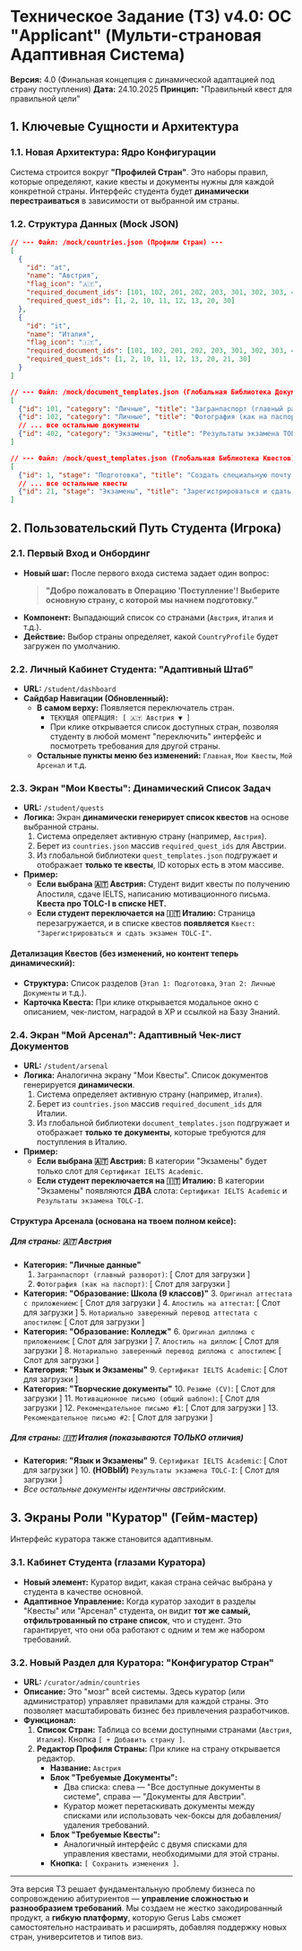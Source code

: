 
# **Техническое Задание (ТЗ) v4.0: ОС "Applicant" (Мульти-страновая Адаптивная Система)**

**Версия:** 4.0 (Финальная концепция с динамической адаптацией под страну поступления)
**Дата:** 24.10.2025
**Принцип:** "Правильный квест для правильной цели"

## **1. Ключевые Сущности и Архитектура**

### **1.1. Новая Архитектура: Ядро Конфигурации**
Система строится вокруг **"Профилей Стран"**. Это наборы правил, которые определяют, какие квесты и документы нужны для каждой конкретной страны. Интерфейс студента будет **динамически перестраиваться** в зависимости от выбранной им страны.

### **1.2. Структура Данных (Mock JSON)**

```json
// --- Файл: /mock/countries.json (Профили Стран) ---
[
  {
    "id": "at",
    "name": "Австрия",
    "flag_icon": "🇦🇹",
    "required_document_ids": [101, 102, 201, 202, 203, 301, 302, 303, 401, 501, 502, 503, 504],
    "required_quest_ids": [1, 2, 10, 11, 12, 13, 20, 30]
  },
  {
    "id": "it",
    "name": "Италия",
    "flag_icon": "🇮🇹",
    "required_document_ids": [101, 102, 201, 202, 203, 301, 302, 303, 401, 402, 501, 502, 503, 504],
    "required_quest_ids": [1, 2, 10, 11, 12, 13, 20, 21, 30]
  }
]

// --- Файл: /mock/document_templates.json (Глобальная Библиотека Документов) ---
[
  {"id": 101, "category": "Личные", "title": "Загранпаспорт (главный разворот)"},
  {"id": 102, "category": "Личные", "title": "Фотография (как на паспорт)"},
  // ... все остальные документы
  {"id": 402, "category": "Экзамены", "title": "Результаты экзамена TOLC-I"}
]

// --- Файл: /mock/quest_templates.json (Глобальная Библиотека Квестов) ---
[
  {"id": 1, "stage": "Подготовка", "title": "Создать специальную почту Gmail", "xp": 20, "links_to_document_id": null},
  // ... все остальные квесты
  {"id": 21, "stage": "Экзамены", "title": "Зарегистрироваться и сдать экзамен TOLC-I", "xp": 100, "links_to_document_id": 402}
]
```

## **2. Пользовательский Путь Студента (Игрока)**

### **2.1. Первый Вход и Онбординг**
*   **Новый шаг:** После первого входа система задает один вопрос:
    > **"Добро пожаловать в Операцию 'Поступление'! Выберите основную страну, с которой мы начнем подготовку."**
*   **Компонент:** Выпадающий список со странами (`Австрия`, `Италия` и т.д.).
*   **Действие:** Выбор страны определяет, какой `CountryProfile` будет загружен по умолчанию.

### **2.2. Личный Кабинет Студента: "Адаптивный Штаб"**
*   **URL:** `/student/dashboard`
*   **Сайдбар Навигации (Обновленный):**
    *   **В самом верху:** Появляется переключатель стран.
        *   `ТЕКУЩАЯ ОПЕРАЦИЯ: [ 🇦🇹 Австрия ▼ ]`
        *   При клике открывается список доступных стран, позволяя студенту в любой момент "переключить" интерфейс и посмотреть требования для другой страны.
    *   **Остальные пункты меню без изменений:** `Главная`, `Мои Квесты`, `Мой Арсенал` и т.д.

### **2.3. Экран "Мои Квесты": Динамический Список Задач**
*   **URL:** `/student/quests`
*   **Логика:** Экран **динамически генерирует список квестов** на основе выбранной страны.
    1.  Система определяет активную страну (например, `Австрия`).
    2.  Берет из `countries.json` массив `required_quest_ids` для Австрии.
    3.  Из глобальной библиотеки `quest_templates.json` подгружает и отображает **только те квесты**, ID которых есть в этом массиве.
*   **Пример:**
    *   **Если выбрана 🇦🇹 Австрия:** Студент видит квесты по получению Апостиля, сдаче IELTS, написанию мотивационного письма. **Квеста про TOLC-I в списке НЕТ.**
    *   **Если студент переключается на 🇮🇹 Италию:** Страница перезагружается, и в списке квестов **появляется** `Квест: "Зарегистрироваться и сдать экзамен TOLC-I"`.

#### **Детализация Квестов (без изменений, но контент теперь динамический):**
*   **Структура:** Список разделов (`Этап 1: Подготовка`, `Этап 2: Личные Документы` и т.д.).
*   **Карточка Квеста:** При клике открывается модальное окно с описанием, чек-листом, наградой в XP и ссылкой на Базу Знаний.

### **2.4. Экран "Мой Арсенал": Адаптивный Чек-лист Документов**
*   **URL:** `/student/arsenal`
*   **Логика:** Аналогична экрану "Мои Квесты". Список документов генерируется **динамически**.
    1.  Система определяет активную страну (например, `Италия`).
    2.  Берет из `countries.json` массив `required_document_ids` для Италии.
    3.  Из глобальной библиотеки `document_templates.json` подгружает и отображает **только те документы**, которые требуются для поступления в Италию.
*   **Пример:**
    *   **Если выбрана 🇦🇹 Австрия:** В категории "Экзамены" будет только слот для `Сертификат IELTS Academic`.
    *   **Если студент переключается на 🇮🇹 Италию:** В категории "Экзамены" появляются **ДВА** слота: `Сертификат IELTS Academic` и `Результаты экзамена TOLC-I`.

#### **Структура Арсенала (основана на твоем полном кейсе):**

##### **Для страны: 🇦🇹 Австрия**
*   **Категория: "Личные данные"**
    1.  `Загранпаспорт (главный разворот)`: [ Слот для загрузки ]
    2.  `Фотография (как на паспорт)`: [ Слот для загрузки ]
*   **Категория: "Образование: Школа (9 классов)"**
    3.  `Оригинал аттестата с приложением`: [ Слот для загрузки ]
    4.  `Апостиль на аттестат`: [ Слот для загрузки ]
    5.  `Нотариально заверенный перевод аттестата с апостилем`: [ Слот для загрузки ]
*   **Категория: "Образование: Колледж"**
    6.  `Оригинал диплома с приложением`: [ Слот для загрузки ]
    7.  `Апостиль на диплом`: [ Слот для загрузки ]
    8.  `Нотариально заверенный перевод диплома с апостилем`: [ Слот для загрузки ]
*   **Категория: "Язык и Экзамены"**
    9.  `Сертификат IELTS Academic`: [ Слот для загрузки ]
*   **Категория: "Творческие документы"**
    10. `Резюме (CV)`: [ Слот для загрузки ]
    11. `Мотивационное письмо (общий шаблон)`: [ Слот для загрузки ]
    12. `Рекомендательное письмо #1`: [ Слот для загрузки ]
    13. `Рекомендательное письмо #2`: [ Слот для загрузки ]

##### **Для страны: 🇮🇹 Италия (показываются ТОЛЬКО отличия)**
*   **Категория: "Язык и Экзамены"**
    9.  `Сертификат IELTS Academic`: [ Слот для загрузки ]
    10. **(НОВЫЙ)** `Результаты экзамена TOLC-I`: [ Слот для загрузки ]
*   *Все остальные документы идентичны австрийским.*

## **3. Экраны Роли "Куратор" (Гейм-мастер)**

Интерфейс куратора также становится адаптивным.

### **3.1. Кабинет Студента (глазами Куратора)**
*   **Новый элемент:** Куратор видит, какая страна сейчас выбрана у студента в качестве основной.
*   **Адаптивное Управление:** Когда куратор заходит в разделы "Квесты" или "Арсенал" студента, он видит **тот же самый, отфильтрованный по стране список**, что и студент. Это гарантирует, что они оба работают с одним и тем же набором требований.

### **3.2. Новый Раздел для Куратора: "Конфигуратор Стран"**
*   **URL:** `/curator/admin/countries`
*   **Описание:** Это "мозг" всей системы. Здесь куратор (или администратор) управляет правилами для каждой страны. Это позволяет масштабировать бизнес без привлечения разработчиков.
*   **Функционал:**
    1.  **Список Стран:** Таблица со всеми доступными странами (`Австрия`, `Италия`). Кнопка `[ + Добавить страну ]`.
    2.  **Редактор Профиля Страны:** При клике на страну открывается редактор.
        *   **Название:** `Австрия`
        *   **Блок "Требуемые Документы":**
            *   Два списка: слева — "Все доступные документы в системе", справа — "Документы для Австрии".
            *   Куратор может перетаскивать документы между списками или использовать чек-боксы для добавления/удаления требований.
        *   **Блок "Требуемые Квесты":**
            *   Аналогичный интерфейс с двумя списками для управления квестами, необходимыми для этой страны.
        *   **Кнопка:** `[ Сохранить изменения ]`.

---

Эта версия ТЗ решает фундаментальную проблему бизнеса по сопровождению абитуриентов — **управление сложностью и разнообразием требований**. Мы создаем не жестко закодированный продукт, а **гибкую платформу**, которую Gerus Labs сможет самостоятельно настраивать и расширять, добавляя поддержку новых стран, университетов и типов виз.
